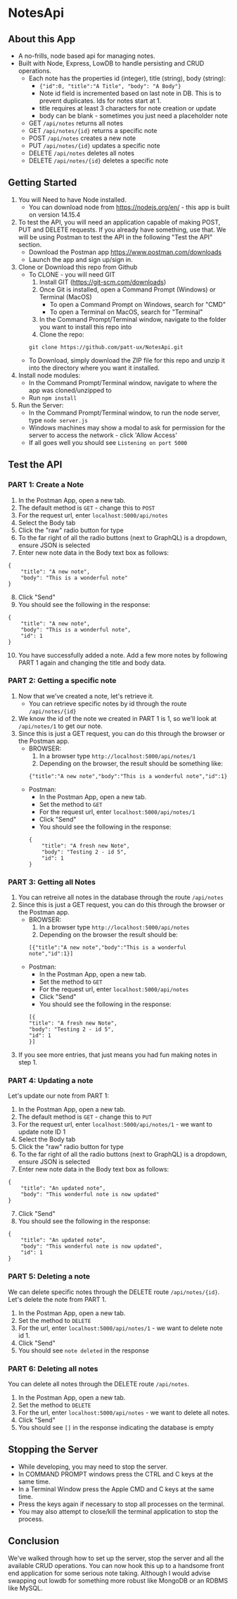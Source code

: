 # NotesApi
## About this App
* A no-frills, node based api for managing notes.
* Built with Node, Express, LowDB to handle persisting and CRUD operations.
    * Each note has the properties id (integer), title (string), body (string):
        * `{"id":0, "title":"A Title", "body": "A Body"}`
        * Note id field is incremented based on last note in DB. This is to prevent duplicates. Ids for notes start at 1.
        * title requires at least 3 characters for note creation or update
        * body can be blank - sometimes you just need a placeholder note
    * GET `/api/notes` returns all notes
    * GET `/api/notes/{id}` returns a specific note
    * POST `/api/notes` creates a new note
    * PUT `/api/notes/{id}` updates a specific note
    * DELETE `/api/notes` deletes all notes
    * DELETE `/api/notes/{id}` deletes a specific note


## Getting Started
1. You will Need to have Node installed.
    * You can download node from https://nodejs.org/en/ - this app is built on version 14.15.4
2. To test the API, you will need an application capable of making POST, PUT and DELETE requests. If you already have something, use that. We will be using Postman to test the API in the following "Test the API" section.
    * Download the Postman app https://www.postman.com/downloads
    * Launch the app and sign up/sign in.
3. Clone or Download this repo from Github
    * To CLONE - you will need GIT
        1. Install GIT (https://git-scm.com/downloads)
        2. Once Git is installed, open a Command Prompt (Windows) or Terminal (MacOS)
            * To open a Command Prompt on Windows, search for "CMD"
            * To open a Terminal on MacOS, search for "Terminal"
        3. In the Command Prompt/Terminal window, navigate to the folder you want to install this repo into
        4. Clone the repo:
        ```
        git clone https://github.com/patt-ux/NotesApi.git
        ```
    * To Download, simply download the ZIP file for this repo and unzip it into the directory where you want it installed.
4. Install node modules:
    * In the Command Prompt/Terminal window, navigate to where the app was cloned/unzipped to
    * Run `npm install`
6. Run the Server:
    * In the Command Prompt/Terminal window, to run the node server, type `node server.js`
    * Windows machines may show a modal to ask for permission for the server to access the network - click 'Allow Access'
    * If all goes well you should see `Listening on port 5000`

## Test the API
### PART 1: Create a Note
1. In the Postman App, open a new tab.
2. The default method is `GET` - change this to `POST`
3. For the request url, enter `localhost:5000/api/notes`
4. Select the Body tab
5. Click the "raw" radio button for type
6. To the far right of all the radio buttons (next to GraphQL) is a dropdown, ensure JSON is selected
7. Enter new note data in the Body text box as follows:
```
{
    "title": "A new note",
    "body": "This is a wonderful note"
}
```
8. Click "Send"
9. You should see the following in the response:
```
{
    "title": "A new note",
    "body": "This is a wonderful note",
    "id": 1
}
```
10. You have successfully added a note. Add a few more notes by following PART 1 again and changing the title and body data.

### PART 2: Getting a specific note
1. Now that we've created a note, let's retrieve it.
    * You can retrieve specific notes by id through the route `/api/notes/{id}`
2. We know the id of the note we created in PART 1 is 1, so we'll look at `/api/notes/1` to get our note.
3. Since this is just a GET request, you can do this through the browser or the Postman app.
    * BROWSER:
        1. In a browser type `http://localhost:5000/api/notes/1`
        2. Depending on the browser, the result should be something like:
        ```
        {"title":"A new note","body":"This is a wonderful note","id":1}
        ```
    * Postman:
        * In the Postman App, open a new tab.
        * Set the method to `GET`
        * For the request url, enter `localhost:5000/api/notes/1`
        * Click "Send"
        * You should see the following in the response:
        ```
        {
            "title": "A fresh new Note",
            "body": "Testing 2 - id 5",
            "id": 1
        }
        ```

### PART 3: Getting all Notes
1. You can retreive all notes in the database through the route `/api/notes`
2. Since this is just a GET request, you can do this through the browser or the Postman app.
    * BROWSER:
        1. In a browser type `http://localhost:5000/api/notes`
        2. Depending on the browser the result should be:
        ```
        [{"title":"A new note","body":"This is a wonderful note","id":1}]
        ```
    * Postman:
        * In the Postman App, open a new tab.
        * Set the method to `GET`
        * For the request url, enter `localhost:5000/api/notes`
        * Click "Send"
        * You should see the following in the response:
        ```
        [{
        "title": "A fresh new Note",
        "body": "Testing 2 - id 5",
        "id": 1
        }]
        ```
3. If you see more entries, that just means you had fun making notes in step 1.

### PART 4: Updating a note
Let's update our note from PART 1:
1. In the Postman App, open a new tab.
2. The default method is `GET` - change this to `PUT`
3. For the request url, enter `localhost:5000/api/notes/1` - we want to update note ID 1
4. Select the Body tab
5. Click the "raw" radio button for type
6. To the far right of all the radio buttons (next to GraphQL) is a dropdown, ensure JSON is selected
7. Enter new note data in the Body text box as follows:
```
{
    "title": "An updated note",
    "body": "This wonderful note is now updated"
}
```
7. Click "Send"
8. You should see the following in the response:
```
{
    "title": "An updated note",
    "body": "This wonderful note is now updated",
    "id": 1
}
```

### PART 5: Deleting a note
We can delete specific notes through the DELETE route `/api/notes/{id}`. Let's delete the note from PART 1.
1. In the Postman App, open a new tab.
2. Set the method to `DELETE`
3. For the url, enter `localhost:5000/api/notes/1` - we want to delete note id 1.
4. Click "Send"
5. You should see `note deleted` in the response

### PART 6: Deleting all notes
You can delete all notes through the DELETE route `/api/notes`.
1. In the Postman App, open a new tab.
2. Set the method to `DELETE`
3. For the url, enter `localhost:5000/api/notes` - we want to delete all notes.
4. Click "Send"
5. You should see `[]` in the response indicating the database is empty

## Stopping the Server
* While developing, you may need to stop the server.
* In COMMAND PROMPT windows press the CTRL and C keys at the same time.
* In a Terminal Window press the Apple CMD and C keys at the same time. 
* Press the keys again if necessary to stop all processes on the terminal.
* You may also attempt to close/kill the terminal application to stop the process.

## Conclusion
We've walked through how to set up the server, stop the server and all the available CRUD operations. You can now hook this up to a handsome front end application for some serious note taking. Although I would advise swapping out lowdb for something more robust like MongoDB or an RDBMS like MySQL.